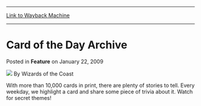 
---
[Link to Wayback Machine](https://web.archive.org/web/20220119135130/https://magic.wizards.com/en/articles/archive/feature/card-day-archive-2009-01-22)

[_metadata_:wayback_url]:- "https://magic.wizards.com/en/articles/archive/feature/card-day-archive-2009-01-22"
[_metadata_:wayback_raw_url]:- "https://web.archive.org/web/20220119135130id_/https://magic.wizards.com/en/articles/archive/feature/card-day-archive-2009-01-22"
[_metadata_:wayback_capture_timestamp]:- "2022-01-19 13:51:30+00:00"
[_metadata_:description]:- "With more than 10,000 cards in print, there are plenty of stories to tell. Every weekday, we highlight a card and share some piece of trivia about it. Watch for secret themes!"
[_metadata_:generator]:- "Drupal 7 (http://drupal.org)"
[_metadata_:publish_date]:- "2009-01-22"
---


Card of the Day Archive
=======================



 Posted in **Feature**
 on January 22, 2009 






![](https://media.magic.wizards.com/styles/auth_small/public/images/person/wizards_author.jpg)
By Wizards of the Coast












With more than 10,000 cards in print, there are plenty of stories to tell. Every weekday, we highlight a card and share some piece of trivia about it. Watch for secret themes!








